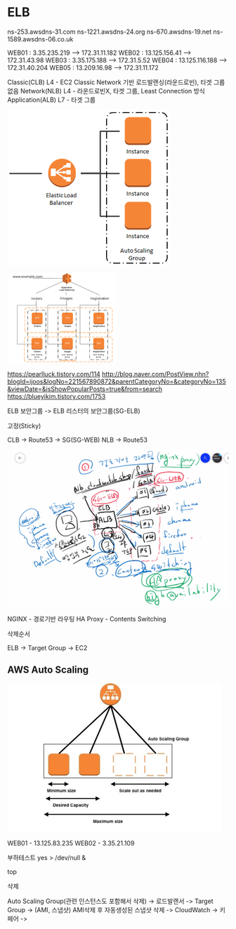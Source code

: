 # ELB

ns-253.awsdns-31.com
ns-1221.awsdns-24.org
ns-670.awsdns-19.net
ns-1589.awsdns-06.co.uk

WEB01 : 3.35.235.219 --> 172.31.11.182
WEB02 : 13.125.156.41 --> 172.31.43.98
WEB03 : 3.35.175.188 --> 172.31.5.52
WEB04 : 13.125.116.188 --> 172.31.40.204
WEB05 : 13.209.16.98 --> 172.31.11.172

Classic(CLB) L4 - EC2 Classic Network 기반 로드발랜싱(라운드로빈), 타겟 그룹 없음
Network(NLB) L4 - 라운드로빈X, 타겟 그룹, Least Connection 방식
Application(ALB) L7 - 타겟 그룹

![LB](./images/3day_elb_auto_scale_instances_2.png)

![LB](./images/3day_index.png)

<https://pearlluck.tistory.com/114>
<http://blog.naver.com/PostView.nhn?blogId=ijoos&logNo=221567890872&parentCategoryNo=&categoryNo=135&viewDate=&isShowPopularPosts=true&from=search>
<https://blueyikim.tistory.com/1753>

ELB 보안그룹 -> ELB 리스터의 보안그룹(SG-ELB)

고정(Sticky)

CLB -> Route53 -> SG(SG-WEB)
NLB -> Route53

![ALB](./images/3day_alb.png)

NGINX - 경로기반 라우팅
HA Proxy - Contents Switching

삭제순서

ELB -> Target Group -> EC2

## AWS Auto Scaling

![Auto Scaling](./images/aws-autoscaling.jpeg)

WEB01 - 13.125.83.235
WEB02 - 3.35.21.109

부하테스트
yes > /dev/null &

top


삭제

Auto Scaling Group(관련 인스턴스도 포함해서 삭제) -> 로드발랜서 -> Target Group -> (AMI, 스냅샷) AMI삭제 후 자동생성된 스냅샷 삭제 -> CloudWatch -> 키페어 -> 